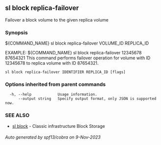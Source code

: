 ## sl block replica-failover

Failover a block volume to the given replica volume

### Synopsis

${COMMAND_NAME} sl block replica-failover VOLUME_ID REPLICA_ID

EXAMPLE:
   ${COMMAND_NAME} sl block replica-failover 12345678 87654321
   This command performs failover operation for volume with ID 12345678 to replica volume with ID 87654321.

```
sl block replica-failover IDENTIFIER REPLICA_ID [flags]
```

### Options inherited from parent commands

```
  -h, --help            Usage information.
      --output string   Specify output format, only JSON is supported now.
```

### SEE ALSO

* [sl block](sl_block.md)	 - Classic infrastructure Block Storage

###### Auto generated by spf13/cobra on 9-Nov-2023
